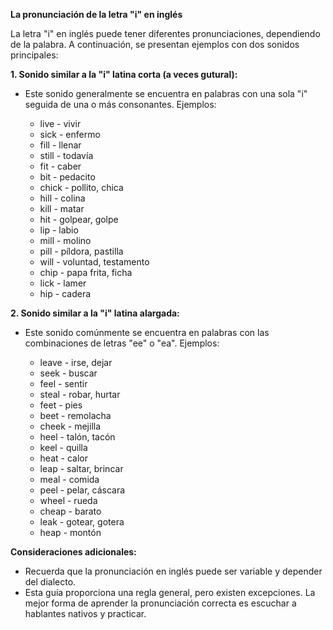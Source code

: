 

**La pronunciación de la letra "i" en inglés**

La letra "i" en inglés puede tener diferentes pronunciaciones, dependiendo de la palabra. A continuación, se presentan ejemplos con dos sonidos principales:

**1. Sonido similar a la "i" latina corta (a veces gutural):**

*   Este sonido generalmente se encuentra en palabras con una sola "i" seguida de una o más consonantes. Ejemplos:

    *   live - vivir
    *   sick - enfermo
    *   fill - llenar
    *   still - todavía
    *   fit - caber
    *   bit - pedacito
    *   chick - pollito, chica
    *   hill - colina
    *   kill - matar
    *   hit - golpear, golpe
    *   lip - labio
    *   mill - molino
    *   pill - píldora, pastilla
    *   will - voluntad, testamento
    *   chip - papa frita, ficha
    *   lick - lamer
    *   hip - cadera

**2. Sonido similar a la "i" latina alargada:**

*   Este sonido comúnmente se encuentra en palabras con las combinaciones de letras "ee" o "ea". Ejemplos:

    *   leave - irse, dejar
    *   seek - buscar
    *   feel - sentir
    *   steal - robar, hurtar
    *   feet - pies
    *   beet - remolacha
    *   cheek - mejilla
    *   heel - talón, tacón
    *   keel - quilla
    *   heat - calor
    *   leap - saltar, brincar
    *   meal - comida
    *   peel - pelar, cáscara
    *   wheel - rueda
    *   cheap - barato
    *   leak - gotear, gotera
    *   heap - montón

**Consideraciones adicionales:**

*   Recuerda que la pronunciación en inglés puede ser variable y depender del dialecto.
*   Esta guía proporciona una regla general, pero existen excepciones. La mejor forma de aprender la pronunciación correcta es escuchar a hablantes nativos y practicar.

